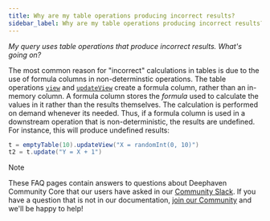 ```yaml
---
title: Why are my table operations producing incorrect results?
sidebar_label: Why are my table operations producing incorrect results?
---
```


<em>My query uses table operations that produce incorrect results. What's going on?</em>

<p></p>

The most common reason for "incorrect" calculations in tables is due to the use of formula columns in non-determinstic operations. The table operations [`view`](../table-operations/select/view.md) and [`updateView`](../table-operations/select/update-view.md) create a formula column, rather than an in-memory column. A formula column stores the _formula_ used to calculate the values in it rather than the results themselves. The calculation is performed on demand whenever its needed. Thus, if a formula column is used in a downstream operation that is non-deterministic, the results are undefined. For instance, this will produce undefined results:

```groovy should-fail
t = emptyTable(10).updateView("X = randomInt(0, 10)")
t2 = t.update("Y = X + 1")
```

> [!NOTE]
> These FAQ pages contain answers to questions about Deephaven Community Core that our users have asked in our [Community Slack](/slack). If you have a question that is not in our documentation, [join our Community](/slack) and we'll be happy to help!
